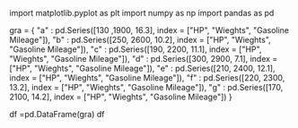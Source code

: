 import matplotlib.pyplot as plt
import numpy as np
import pandas as pd

gra = {
"a" : pd.Series([130 ,1900, 16.3], index = ["HP", "Wieghts", "Gasoline Mileage"]),
"b" : pd.Series([250, 2600, 10.2], index = ["HP", "Wieghts", "Gasoline Mileage"]),
"c" : pd.Series([190, 2200, 11.1], index = ["HP", "Wieghts", "Gasoline Mileage"]),
"d" : pd.Series([300, 2900, 7.1], index = ["HP", "Wieghts", "Gasoline Mileage"]),
"e" : pd.Series([210, 2400, 12.1], index = ["HP", "Wieghts", "Gasoline Mileage"]),
"f" : pd.Series([220, 2300, 13.2], index = ["HP", "Wieghts", "Gasoline Mileage"]),
"g" : pd.Series([170, 2100, 14.2], index = ["HP", "Wieghts", "Gasoline Mileage"]) }

df =pd.DataFrame(gra)
df
